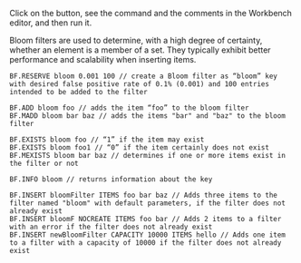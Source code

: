 Click on the button, see the command and the comments in the Workbench editor, and then run it.

Bloom filters are used to determine, with a high degree of certainty, whether an element is a member of a set. They typically exhibit better performance and scalability when inserting items.

```redis Create Filter
BF.RESERVE bloom 0.001 100 // create a Bloom filter as “bloom” key with desired false positive rate of 0.1% (0.001) and 100 entries intended to be added to the filter

```
```redis Add Items
BF.ADD bloom foo // adds the item “foo” to the bloom filter
BF.MADD bloom bar baz // adds the items "bar" and "baz" to the bloom filter

```
```redis Check If The Item May Exist
BF.EXISTS bloom foo // “1” if the item may exist
BF.EXISTS bloom foo1 // “0” if the item certainly does not exist
BF.MEXISTS bloom bar baz // determines if one or more items exist in the filter or not

```
```redis Information About The Filter
BF.INFO bloom // returns information about the key

```
```redis Create And Add Items
BF.INSERT bloomFilter ITEMS foo bar baz // Adds three items to the filter named "bloom" with default parameters, if the filter does not already exist
BF.INSERT bloomF NOCREATE ITEMS foo bar // Adds 2 items to a filter with an error if the filter does not already exist
BF.INSERT newBloomFilter CAPACITY 10000 ITEMS hello // Adds one item to a filter with a capacity of 10000 if the filter does not already exist

```
